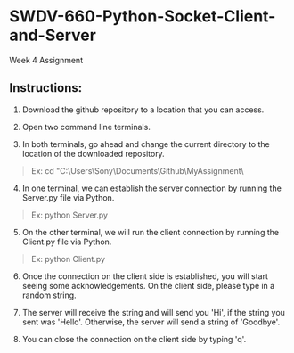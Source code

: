 # SWDV-660-Python-Socket-Client-and-Server
Week 4 Assignment

## Instructions:  

1. Download the github repository to a location that you can access.  

2. Open two command line terminals.  

3. In both terminals, go ahead and change the current directory to the location of the downloaded repository. 

> Ex: cd "C:\Users\Sony\Documents\Github\MyAssignment\

4. In one terminal, we can establish the server connection by running the Server.py file via Python.  

> Ex:   python Server.py
   
5.  On the other terminal, we will run the client connection by running the Client.py file via Python. 

> Ex: python Client.py
   
6. Once the connection on the client side is established, you will start seeing some acknowledgements.  On the client side, please type in  a random string.  

7. The server will receive the string and will send you 'Hi', if the string you sent was 'Hello'.  Otherwise, the server will send a string of 'Goodbye'.  

8.  You can close the connection on the client side by typing 'q'.  
